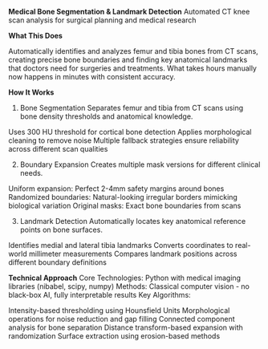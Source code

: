 **Medical Bone Segmentation & Landmark Detection**
Automated CT knee scan analysis for surgical planning and medical research


**What This Does**

Automatically identifies and analyzes femur and tibia bones from CT scans, creating precise bone boundaries and finding key anatomical landmarks that doctors need for surgeries and treatments. What takes hours manually now happens in minutes with consistent accuracy.

**How It Works**

1. Bone Segmentation
   Separates femur and tibia from CT scans using bone density thresholds and anatomical knowledge.

Uses 300 HU threshold for cortical bone detection
Applies morphological cleaning to remove noise
Multiple fallback strategies ensure reliability across different scan qualities

2. Boundary Expansion
   Creates multiple mask versions for different clinical needs.

Uniform expansion: Perfect 2-4mm safety margins around bones
Randomized boundaries: Natural-looking irregular borders mimicking biological variation
Original masks: Exact bone boundaries from scans

3. Landmark Detection
   Automatically locates key anatomical reference points on bone surfaces.

Identifies medial and lateral tibia landmarks
Converts coordinates to real-world millimeter measurements
Compares landmark positions across different boundary definitions

**Technical Approach**
Core Technologies: Python with medical imaging libraries (nibabel, scipy, numpy)
Methods: Classical computer vision - no black-box AI, fully interpretable results
Key Algorithms:

Intensity-based thresholding using Hounsfield Units
Morphological operations for noise reduction and gap filling
Connected component analysis for bone separation
Distance transform-based expansion with randomization
Surface extraction using erosion-based methods
